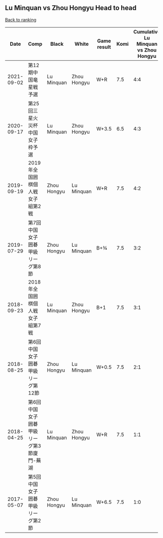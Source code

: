 ## Lu Minquan vs Zhou Hongyu Head to head

[Back to ranking](../../index.md)




| **Date** | **Comp** | **Black** | **White** | **Game result** | **Komi** | **Cumulative Lu Minquan vs Zhou Hongyu** | **Lu Minquan streak** | **Zhou Hongyu streak** | 
| --- | --- | --- | --- | --- | --- | --- | --- | --- |
| 2021-09-02 | 第12期中国竜星戦予選 | Lu Minquan | Zhou Hongyu | W+R | 7.5 | 4:4 | 0 | 2 | 
| 2020-09-17 | 第25回三星火災杯中国女子枠予選 | Lu Minquan | Zhou Hongyu | W+3.5 | 6.5 | 4:3 | 0 | 1 | 
| 2019-09-19 | 2019年全国囲棋個人戦女子組第2戦 | Zhou Hongyu | Lu Minquan | W+R | 7.5 | 4:2 | 1 | 0 | 
| 2019-07-29 | 第7回中国女子囲碁甲級リーグ第8節 | Zhou Hongyu | Lu Minquan | B+¾ | 7.5 | 3:2 | 0 | 1 | 
| 2018-09-23 | 2018年全国囲棋個人戦女子組第7戦 | Lu Minquan | Zhou Hongyu | B+1 | 7.5 | 3:1 | 2 | 0 | 
| 2018-08-25 | 第6回中国女子囲碁甲級リーグ第12節 | Zhou Hongyu | Lu Minquan | W+0.5 | 7.5 | 2:1 | 1 | 0 | 
| 2018-04-25 | 第6回中国女子囲碁甲級リーグ第3節廈門-蕪湖 | Lu Minquan | Zhou Hongyu | W+R | 7.5 | 1:1 | 0 | 1 | 
| 2017-05-07 | 第5回中国女子囲碁甲級リーグ第2節 | Zhou Hongyu | Lu Minquan | W+6.5 | 7.5 | 1:0 | 1 | 0 |




